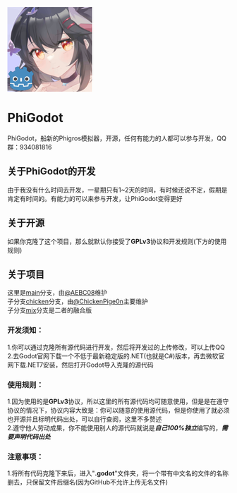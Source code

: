 ![image](https://github.com/AEBC08/PhiGodot/blob/main/PhiGodot.png)
# PhiGodot
PhiGodot，船新的Phigros模拟器，开源，任何有能力的人都可以参与开发，QQ群：934081816
## 关于PhiGodot的开发
由于我没有什么时间去开发，一星期只有1~2天的时间，有时候还说不定，假期是肯定有时间的。有能力的可以来参与开发，让PhiGodot变得更好
## 关于开源
如果你克隆了这个项目，那么就默认你接受了**GPLv3**协议和开发规则(下方的使用规则)
## 关于项目
这里是[main](https://github.com/AEBC08/PhiGodot/tree/main)分支，由[@AEBC08](https://github.com/AEBC08)维护  
子分支[chicken](https://github.com/AEBC08/PhiGodot/tree/chicken)分支，由[@ChickenPige0n](https://github.com/ChickenPige0n)主要维护  
子分支[mix]()分支是二者的融合版
### 开发须知：
1.你可以通过克隆所有源代码进行开发，然后将开发过的上传修改，可以上传QQ  
2.去Godot官网下载一个不低于最新稳定版的.NET(也就是C#)版本，再去微软官网下载.NET7安装，然后打开Godot导入克隆的源代码
### 使用规则：
1.因为使用的是**GPLv3**协议，所以这里的所有源代码均可随意使用，但是是在遵守协议的情况下，协议内容大致是：你可以随意的使用源代码，但是你使用了就必须也开源并且标明代码出处，可以自行查阅，这里不多赘述  
2.遵守他人劳动成果，你不能使用别人的源代码就说是***自己100%独立***编写的，***需要声明代码出处***
### 注意事项：
1.将所有代码克隆下来后，进入"**.godot**"文件夹，将一个带有中文名的文件的名称删去，只保留文件后缀名(因为GitHub不允许上传无名文件)
